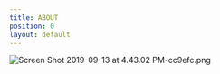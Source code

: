 ```yaml
---
title: ABOUT
position: 0
layout: default
---
```


![Screen Shot 2019-09-13 at 4.43.02 PM-cc9efc.png](/uploads/Screen%20Shot%202019-09-13%20at%204.43.02%20PM-cc9efc.png)